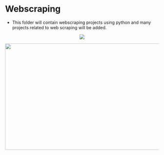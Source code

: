 # <b>Webscraping</b>

- This folder will contain webscraping projects using python and many projects related to web scraping will be added.

<p align="center">
  <img src="https://www.thewindowsclub.com/wp-content/uploads/2019/03/Web-Scraping.jpg">
</p>

<p align="center">
  <img src="https://miro.medium.com/max/1132/1*G_HA1qyqT9aqmLoh3bWwTw.png" width="700" height="350">
</p>
